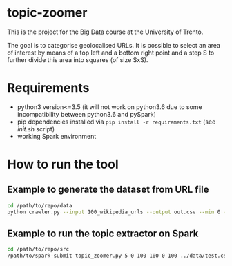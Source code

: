 # topic-zoomer
This is the project for the Big Data course at the University of Trento.

The goal is to categorise geolocalised URLs. It is possible to select an area of
interest by means of a top left and a bottom right point and a step S to further
divide this area into squares (of size SxS).

# Requirements
* python3 version<=3.5 (it will not work on python3.6 due to some incompatibility between python3.6 and pySpark)
* pip dependencies installed via `pip install -r requirements.txt` (see _init.sh_ script)
* working Spark environment

# How to run the tool
## Example to generate the dataset from URL file
```bash
cd /path/to/repo/data
python crawler.py --input 100_wikipedia_urls --output out.csv --min 0 --max 100
```

## Example to run the topic extractor on Spark
```bash
cd /path/to/repo/src
/path/to/spark-submit topic_zoomer.py 5 0 100 100 0 100 ../data/test.csv
```

